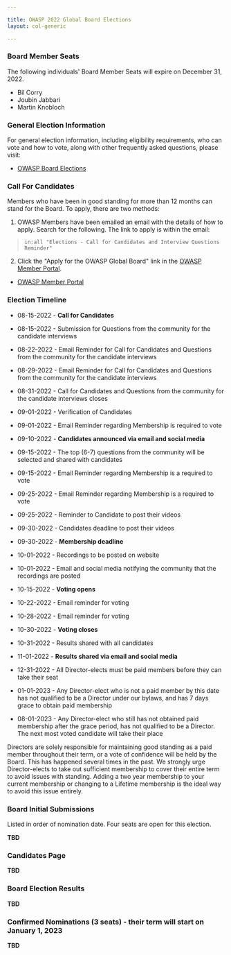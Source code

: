 ```yaml
---

title: OWASP 2022 Global Board Elections
layout: col-generic

---
```


<style>
  table th, table td, table tr {
    padding: 15 px;
    border: none;
}
</style>

### Board Member Seats

The following individuals' Board Member Seats will expire on December 31, 2022.

- Bil Corry
- Joubin Jabbari
- Martin Knobloch 

### General Election Information

For general election information, including eligibility requirements, who can vote and how to vote, along with other frequently
asked questions, please visit:

- [OWASP Board Elections](/www-board/elections)

### Call For Candidates

Members who have been in good standing for more than 12 months can stand for the Board. To apply, there are two methods:

1. OWASP Members have been emailed an email with the details of how to apply. Search for the following. The link to apply is within the email:

> ```in:all "Elections - Call for Candidates and Interview Questions Reminder"```

2. Click the "Apply for the OWASP Global Board" link in the [OWASP Member Portal](https://members.owasp.org/).

- [OWASP Member Portal](https://members.owasp.org/)

### Election Timeline

- 08-15-2022 - **Call for Candidates**
- 08-15-2022 - Submission for Questions from the community for the candidate interviews
- 08-22-2022 - Email Reminder for Call for Candidates and Questions from the community for the candidate interviews
- 08-29-2022 - Email Reminder for Call for Candidates and Questions from the community for the candidate interviews
- 08-31-2022 - Call for Candidates and Questions from the community for the candidate interviews closes

- 09-01-2022 - Verification of Candidates
- 09-01-2022 - Email Reminder regarding Membership is required to vote
- 09-10-2022 - **Candidates announced via email and social media**
- 09-15-2022 - The top (6-7) questions from the community will be selected and shared with candidates
- 09-15-2022 - Email Reminder regarding Membership is a required to vote
- 09-25-2022 - Email Reminder regarding Membership is a required to vote
- 09-25-2022 - Reminder to Candidate to post their videos
- 09-30-2022 - Candidates deadline to post their videos
- 09-30-2022 - **Membership deadline**

- 10-01-2022 - Recordings to be posted on website
- 10-01-2022 - Email and social media notifying the community that the recordings are posted
- 10-15-2022 - **Voting opens**
- 10-22-2022 - Email reminder for voting
- 10-28-2022 - Email reminder for voting
- 10-30-2022 - **Voting closes**
- 10-31-2022 - Results shared with all candidates
- 11-01-2022 - **Results shared via email and social media**
- 12-31-2022 - All Director-elects must be paid members before they can take their seat
- 01-01-2023 - Any Director-elect who is not a paid member by this date has not qualified to be a Director under our bylaws, and has 7 days grace to obtain paid membership
- 08-01-2023 - Any Director-elect who still has not obtained paid membership after the grace period, has not qualified to be a Director. The next most voted candidate will take their place

Directors are solely responsible for maintaining good standing as a paid member throughout their term, or a vote of confidence will be held by the Board. This has happened several times in the past. We strongly urge Director-elects to take out sufficient membership to cover their entire term to avoid issues with standing. Adding a two year membership to your current membership or changing to a Lifetime membership is the ideal way to avoid this issue entirely.

### Board Initial Submissions

Listed in order of nomination date. Four seats are open for this election.

**TBD**

### Candidates Page 

**TBD**

### Board Election Results

**TBD**

### Confirmed Nominations (3 seats) - their term will start on January 1, 2023

**TBD**
